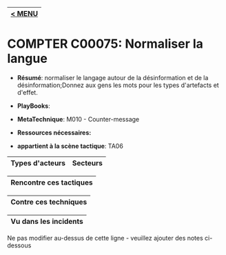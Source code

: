 |[< MENU](../README.md)|
|---|
# COMPTER C00075: Normaliser la langue

* **Résumé**: normaliser le langage autour de la désinformation et de la désinformation;Donnez aux gens les mots pour les types d'artefacts et d'effet.

* **PlayBooks**:

* **MetaTechnique**: M010 - Counter-message

* **Ressources nécessaires:**

* **appartient à la scène tactique**: TA06


|Types d'acteurs |Secteurs |
|----------- |------- |



|Rencontre ces tactiques |
|---------------------- |



|Contre ces techniques |
|------------------------- |



|Vu dans les incidents |
|----------------- |


Ne pas modifier au-dessus de cette ligne - veuillez ajouter des notes ci-dessous